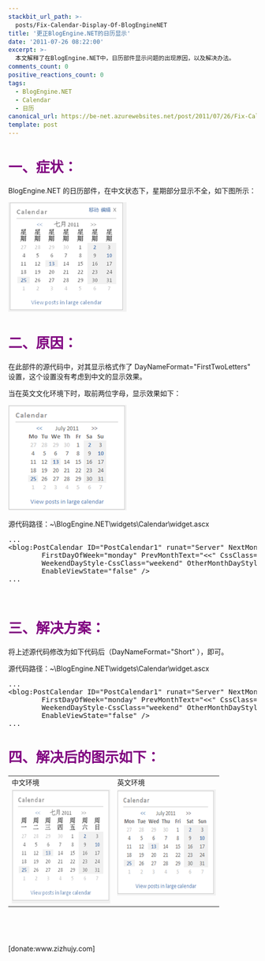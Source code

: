 ```yaml
---
stackbit_url_path: >-
  posts/Fix-Calendar-Display-Of-BlogEngineNET
title: '更正BlogEngine.NET的日历显示'
date: '2011-07-26 08:22:00'
excerpt: >-
  本文解释了在BlogEngine.NET中，日历部件显示问题的出现原因，以及解决办法。
comments_count: 0
positive_reactions_count: 0
tags: 
  - BlogEngine.NET
  - Calendar
  - 日历
canonical_url: https://be-net.azurewebsites.net/post/2011/07/26/Fix-Calendar-Display-Of-BlogEngineNET
template: post
---
```

<h1><span style="color: #800080;">一、症状：</span></h1>
<p>BlogEngine.NET 的日历部件，在中文状态下，星期部分显示不全，如下图所示：</p>
<p><a href="https://raw.githubusercontent.com/Jeff-Tian/blogengine.net/master/Source/BlogEngine/BlogEngine.NET/App_Data/files/image_39.png"><img style="display: inline; border-width: 0px;" title="image" src="https://raw.githubusercontent.com/Jeff-Tian/blogengine.net/master/Source/BlogEngine/BlogEngine.NET/App_Data/files/image_thumb_39.png" border="0" alt="image" width="240" height="222" /></a></p>
<h1><span style="color: #800080;">二、原因：</span></h1>
<p>在此部件的源代码中，对其显示格式作了 DayNameFormat="FirstTwoLetters" 设置，这个设置没有考虑到中文的显示效果。</p>
<p>当在英文文化环境下时，取前两位字母，显示效果如下：</p>
<p><a href="https://raw.githubusercontent.com/Jeff-Tian/blogengine.net/master/Source/BlogEngine/BlogEngine.NET/App_Data/files/image_40.png"><img style="display: inline; border-width: 0px;" title="image" src="https://raw.githubusercontent.com/Jeff-Tian/blogengine.net/master/Source/BlogEngine/BlogEngine.NET/App_Data/files/image_thumb_40.png" border="0" alt="image" width="240" height="214" /></a></p>
<p>源代码路径：~\BlogEngine.NET\widgets\Calendar\widget.ascx</p>
<pre class="brush: html">...
&lt;blog:PostCalendar ID="PostCalendar1" runat="Server" NextMonthText="&gt;&gt;" DayNameFormat="FirstTwoLetters"
        FirstDayOfWeek="monday" PrevMonthText="&lt;&lt;" CssClass="calendar" BorderWidth="0"
        WeekendDayStyle-CssClass="weekend" OtherMonthDayStyle-CssClass="other" UseAccessibleHeader="true"
        EnableViewState="false" /&gt;
...</pre>
<p>&nbsp;</p>
<h1><span style="color: #800080;">三、解决方案：</span></h1>
<p>将上述源代码修改为如下代码后（DayNameFormat="Short" ），即可。</p>
<p>源代码路径：~\BlogEngine.NET\widgets\Calendar\widget.ascx</p>
<pre class="brush: html">...
&lt;blog:PostCalendar ID="PostCalendar1" runat="Server" NextMonthText="&gt;&gt;" DayNameFormat="Short"
        FirstDayOfWeek="monday" PrevMonthText="&lt;&lt;" CssClass="calendar" BorderWidth="0"
        WeekendDayStyle-CssClass="weekend" OtherMonthDayStyle-CssClass="other" UseAccessibleHeader="true"
        EnableViewState="false" /&gt;
...</pre>
<h1><span style="color: #800080;">四、解决后的图示如下：</span></h1>
<table border="0" cellspacing="0" cellpadding="2" width="400">
<tbody>
<tr>
<td width="200" valign="top">中文环境</td>
<td width="200" valign="top">英文环境</td>
</tr>
<tr>
<td width="200" valign="top"><a href="https://raw.githubusercontent.com/Jeff-Tian/blogengine.net/master/Source/BlogEngine/BlogEngine.NET/App_Data/files/image_41.png"><img style="display: inline; border: 0px;" title="image" src="https://raw.githubusercontent.com/Jeff-Tian/blogengine.net/master/Source/BlogEngine/BlogEngine.NET/App_Data/files/image_thumb_41.png" border="0" alt="image" width="240" height="231" /></a></td>
<td width="200" valign="top"><a href="https://raw.githubusercontent.com/Jeff-Tian/blogengine.net/master/Source/BlogEngine/BlogEngine.NET/App_Data/files/image_42.png"><img style="display: inline; border: 0px;" title="image" src="https://raw.githubusercontent.com/Jeff-Tian/blogengine.net/master/Source/BlogEngine/BlogEngine.NET/App_Data/files/image_thumb_42.png" border="0" alt="image" width="240" height="215" /></a></td>
</tr>
</tbody>
</table>
<p>&nbsp;</p>
<p>&nbsp;</p>
<p>[donate:www.zizhujy.com]</p>